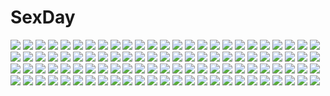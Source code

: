 # SexDay
![](https://konachan.com/image/386f188dbd4a4dcad83c67ef57cde26e/Konachan.com%20-%20152538%20blonde_hair%20blue_eyes%20city%20navel%20onibi_%28foxhound4185%29%20original%20police%20skirt.jpg)
![](https://konachan.com/image/6a6efa9ffb5c7a94ea7c50412f9d1c13/Konachan.com%20-%20156281%20ass%20blood%20blue_eyes%20blue_hair%20blush%20bondage%20bra%20breasts%20lucky_star%20nipples%20nude%20panties%20ribbons%20school_uniform%20taihen_hentai%20twintails%20underwear.jpg)
![](https://konachan.com/image/c8a9273e2d0c99c5e4fa483ee32f6099/Konachan.com%20-%20255602%20blonde_hair%20blue_eyes%20blue_hair%20blush%20breasts%20cleavage%20gamers%21%20green_eyes%20long_hair%20newtype%20nude%20onsen%20pink_hair%20scan%20short_hair%20tendou_karen%20water.jpg)
![](https://konachan.com/jpeg/dd1a898f49ec94c276152b94d1d787af/Konachan.com%20-%20280090%20aqua_eyes%20ass%20blush%20book%20breasts%20brown_hair%20cleavage%20headband%20idolmaster%20jewel_%28the_black_canvas%29%20long_hair%20necklace%20sagisawa_fumika%20signed%20skirt.jpg)
![](https://konachan.com/jpeg/f126570cb7a19a3546df785f0b1697d0/Konachan.com%20-%20117131%20blush%20cat_smile%20chibi%20ex_keine%20fang%20green_hair%20halloween%20horns%20kamishirasawa_keine%20rebecca_%28naononakukoroni%29%20red_eyes%20tail%20touhou%20wings.jpg)
![](https://konachan.com/image/f9d6458b5f429757fe081b88acce68a0/Konachan.com%20-%2075714%20hatsune_miku%20long_hair%20thighhighs%20twintails%20vocaloid%20yumu_%28strobo%29.jpg)
![](https://konachan.com/jpeg/ef799b742e94347bfc723d3628e7cdbc/Konachan.com%20-%20278120%20blush%20braids%20breasts%20censored%20green_hair%20hasu_%28hk_works%29%20navel%20nipples%20no_bra%20open_shirt%20orange_eyes%20original%20penis%20short_hair%20waifu2x%20wink.jpg)
![](https://konachan.com/image/8f9bd0f156d037af38fdb314dc5ce221/Konachan.com%20-%2013011%20hidamari_sketch%20hiro%20sae%20ume_aoki.jpg)
![](https://konachan.com/image/e4e91faf1aef7de5aa096ecccf037567/Konachan.com%20-%20223882%2012cat%20anus%20ass%20ass_grab%20blonde_hair%20blue_eyes%20breasts%20dark_skin%20headband%20nipples%20nude%20penis%20pussy%20star_wars%20tattoo%20uncensored%20zhanjian_shaonu.jpg)
![](https://konachan.com/image/259bf06d27d20e4136f53946a84f57f3/Konachan.com%20-%20291697%20anthropomorphism%20autumn%20azur_lane%20formidable_%28azur_lane%29%20jpeg_artifacts%20taiga_%28ryukyu-6102-8%29.jpg)
![](https://konachan.com/image/3e63dc3fdd81a257875ca4ff2f9dde93/Konachan.com%20-%20230006%20animal%20bell%20bloomers%20blue_eyes%20breasts%20cat%20catgirl%20collar%20fire%20halloween%20headband%20loli%20long_hair%20navel%20original%20pumpkin%20thighhighs%20wristwear.jpg)
![](https://konachan.com/jpeg/bc5c7f3afad3725a8cd7b924945e8826/Konachan.com%20-%20258218%20ass%20boots%20breasts%20censored%20collar%20demon%20futanari%20gloves%20horns%20mikoyan%20nipples%20no_bra%20panties%20penis%20ponytail%20pussy%20red_eyes%20shorts%20succubus%20tail%20wings.jpg)
![](https://konachan.com/jpeg/18228af4c443c1cf37d7cf5fccb66b50/Konachan.com%20-%206162%20aquaplus%20kawata_hisashi%20kick%20leaf%20maaryan%20to_heart%20to_heart_2.jpg)
![](https://konachan.com/image/4e8ec5961d767fa7c789e5791b17b6ed/Konachan.com%20-%20114060%20blood-c%20glasses%20katana%20kisaragi_saya%20ponytail%20red_eyes%20red_hair%20sword%20tav_noir%20weapon.jpg)
![](https://konachan.com/jpeg/bfaaea33acf38c191e45016ad6d6b757/Konachan.com%20-%20137781%20ayase_tamaki%20bed%20blonde_hair%20breasts%20no_bra%20open_shirt%20skirt%20tagme.jpg)
![](https://konachan.com/jpeg/b9a7b493c151bb29620f55f40c958f14/Konachan.com%20-%20175944%20aqua_eyes%20aqua_hair%20bow%20elbow_gloves%20gloves%20hatsune_miku%20inouedaikon%20long_hair%20thighhighs%20twintails%20vocaloid%20white.jpg)
![](https://konachan.com/image/759934d14e5b0f9778b322979e2466d7/Konachan.com%20-%2094579%20maki_chitose%20strawberry_panic.jpg)
![](https://konachan.com/image/3f9c69d0be23421f2281bc847824da70/Konachan.com%20-%20276062%20angel%20aqua_eyes%20barefoot%20bed%20blush%20bow%20catgirl%20fang%20flat_chest%20halo%20nipple_slip%20nipples%20original%20short_hair%20skirt%20tail%20white_hair%20wings%20wristwear.jpg)
![](https://konachan.com/image/15e3fb7194263d471938461f6d292dfe/Konachan.com%20-%2078736%20aqua_eyes%20blue_eyes%20blue_hair%20hatsune_miku%20skirt%20thighhighs%20tie%20twintails%20vocaloid%20zettai_ryouiki.jpg)
![](https://konachan.com/jpeg/64bc8439e69b88110983d34e85297b06/Konachan.com%20-%20223389%20akali%20ashe%20bikini%20blue_hair%20breasts%20cleavage%20dakun87%20forest%20group%20janna%20loli%20long_hair%20lulu%20necklace%20ponytail%20red_eyes%20swim_ring%20swimsuit%20tree%20waifu2x.jpg)
![](https://konachan.com/image/1ef00113b6fa82f89982a480a4abfbd0/Konachan.com%20-%20250070%20anthropomorphism%20blush%20censored%20fellatio%20gloves%20kantai_collection%20lolicept%20penis%20pink_eyes%20pubic_hair%20sakawa_%28kancolle%29%20short_hair%20spread_legs.jpg)
![](https://konachan.com/image/f0efdc0955f53222599598a7b51201bb/Konachan.com%20-%2035661%20da_capo_ii.jpg)
![](https://konachan.com/image/21404524bc7a684a55d32bb3b6872bb2/Konachan.com%20-%20176858%20anthropomorphism%20aqua_eyes%20close%20hujimogeo%20kantai_collection%20wo-class_aircraft_carrier.jpg)
![](https://konachan.com/jpeg/08cf63b754b9c354128fe14cb3412c81/Konachan.com%20-%2081696%20alice_elliot%20araiguma%20dress%20fire%20shadow_hearts%20sleeping%20thighhighs.jpg)
![](https://konachan.com/image/48b04ffa362a151c170b79028c466ffb/Konachan.com%20-%20150910%20blue_eyes%20hat%20kanzaki_hiro%20long_hair%20megurine_luka%20pink_hair%20skirt%20vocaloid.jpg)
![](https://konachan.com/jpeg/bc6ea83e204ad0dd728d204e9ea21b95/Konachan.com%20-%20247853%20animal_ears%20blonde_hair%20braids%20brown_eyes%20cage%20gloves%20gray_eyes%20gray_hair%20hat%20horns%20long_hair%20neko_megane%20original.jpg)
![](https://konachan.com/image/0675d2ec13e07f0504ef3feeaeccb2bd/Konachan.com%20-%2031403%20censored%20favorite%20game_cg%20happy_margaret%21%20kokonoka%20nude%20pussy.jpg)
![](https://konachan.com/image/df7f46aa6226b896108dcdc465d43932/Konachan.com%20-%2094486%20breasts%20cleavage%20gloves%20original%20red_eyes%20ryuuri_susuki%20thighhighs.jpg)
![](https://konachan.com/jpeg/b9220bedb353b6d7db42cfbddf59b6be/Konachan.com%20-%20137363%20akaza_akari%20bikini%20funami_yui%20swimsuit%20toshinou_kyouko%20yoshikawa_chinatsu%20yuru_yuri.jpg)
![](https://konachan.com/image/9e3e889bfa504dbbbff1dc2665547e11/Konachan.com%20-%2027696%20izumi_ako%20mahou_sensei_negima.jpg)
![](https://konachan.com/image/5311d5ed70345ae0893c26d3b12804c9/Konachan.com%20-%2022737%20arcueid_brunestud%20crazy_clover_club%20scarf%20shingetsutan_tsukihime%20tohno_shiki%20winter.jpg)
![](https://konachan.com/image/5c6f4341f8a5f3e7c80859d5fc9aaac8/Konachan.com%20-%2086700%20animal_ears%20armor%20blue_eyes%20blue_hair%20blush%20boots%20catgirl%20dress%20gloves%20katana%20kokonobi%20long_hair%20samurai%20sword%20weapon.jpg)
![](https://konachan.com/image/50761ddb8b469afb04567aded974c4a4/Konachan.com%20-%2094069%20all_male%20kaito%20male%20vocaloid%20yamano_uzura.jpg)
![](https://konachan.com/image/c847ba928e2cbeb7cac313b372448ffd/Konachan.com%20-%2053775%20barefoot%20blonde_hair%20bra%20brown_eyes%20brown_hair%20green_eyes%20green_hair%20jont%20kneehighs%20miko%20panties%20ribbons%20touhou%20underwear%20white%20yellow_eyes.jpg)
![](https://konachan.com/image/b4c2f3e69481803f09033b00bf57cfab/Konachan.com%20-%20110491%20ass%20kazuita%20panties%20underwear%20wet.jpg)
![](https://konachan.com/image/708ad695152dc27c895149ec59c47229/Konachan.com%20-%20179300%202girls%20amagai_yukino%20blush%20breasts%20brown_hair%20green_hair%20long_hair%20nude%20panties%20ponytail%20scan%20sideboob%20sleeping%20striped_panties%20thighhighs%20underwear.jpg)
![](https://konachan.com/image/68f791d78d6d2f3ffaf76b83940273e4/Konachan.com%20-%2016212%20tagme.jpg)
![](https://konachan.com/jpeg/7a6d6d8deeecd043ab8555c38a5b8d08/Konachan.com%20-%20289737%20animal%20azur_lane%20bird%20blonde_hair%20blue_eyes%20group%20koko_ne%20loli%20long_hair%20navel%20orange_eyes%20pink_eyes%20purple_hair%20short_hair%20white_hair%20z23_%28azur_lane%29.jpg)
![](https://konachan.com/jpeg/314768c417bcc3024ea18b55ed3c5a9f/Konachan.com%20-%2051651%20bartz_klauser%20cecil_harvey%20cloud_strife%20final_fantasy%20firion%20male%20motorcycle%20onion_knight%20polychromatic%20terra_branford%20tidus%20white%20zidane_tribal.jpg)
![](https://konachan.com/image/b638a348b43cba878f3f28c86e90ec45/Konachan.com%20-%20302795%202girls%20barefoot%20bed%20blonde_hair%20coca_cola%20drink%20food%20long_hair%20niliu_chahui%20nopan%20original%20pussy%20red_eyes%20twintails%20uncensored%20white_hair%20xiaoyin_li.jpg)
![](https://konachan.com/jpeg/5769f8bf5cda6c0597cf30049d64b124/Konachan.com%20-%20149608%20blonde_hair%20blush%20bra%20braids%20game_cg%20hatano_ririko%20ko%7Echa%20sideboob%20underwear%20undressing%20witch%27s_garden.jpg)
![](https://konachan.com/jpeg/03e2d1d8bc40fe6375562e1c5168a53e/Konachan.com%20-%20136245%20ass%20breasts%20hoshizora_ikuyo%20narutaki_shin%20nipples%20no_bra%20panties%20ponytail%20precure%20purple_eyes%20purple_hair%20see_through%20smile_precure%21%20underwear.jpg)
![](https://konachan.com/jpeg/4055c2d2aa18f69262761f4e3b6f2437/Konachan.com%20-%20182112%202girls%20amatsukaze_%28kancolle%29%20anthropomorphism%20hug%20kantai_collection%20shimakaze_%28kancolle%29%20shiyoko_%28syokorate%29.jpg)
![](https://konachan.com/image/429eb6c97b175000179cfe2df82d7b3b/Konachan.com%20-%20131867%20aliasing%20blush%20building%20city%20dress%20eyepatch%20hat%20long_hair%20night%20original%20shirt%20tie%20yoshioka_yoshiko.jpg)
![](https://konachan.com/image/bfbbb93070e7a28bbe1ba5f99ea9d434/Konachan.com%20-%20296877%20barefoot%20bell%20bigrbear%20breasts%20brown_hair%20christmas%20green_eyes%20navel%20nipples%20nude%20original%20pussy%20ribbons%20teddy_bear%20tree%20uncensored.jpg)
![](https://konachan.com/image/35bc0768a41cf472ecac2e32a2e9a89b/Konachan.com%20-%209247%20azuma_syoujuan%20konpaku_youmu%20saigyouji_yuyuko%20touhou.jpg)
![](https://konachan.com/image/4ce6d031003f0ef9b40e59b04d1faba2/Konachan.com%20-%20285007%202girls%2054crystle%20black_hair%20braids%20brown_hair%20dress%20kneehighs%20long_hair%20nanami_touko%20pantyhose%20ponytail%20saeki_sayaka%20school_uniform%20shoujo_ai%20tree.jpg)
![](https://konachan.com/image/b689c2ea41ca9fe5488878c2588047fd/Konachan.com%20-%20274854%20anthropomorphism%20bed%20breasts%20brown_hair%20cleavage%20erect_nipples%20long_hair%20navel%20no_bra%20panties%20panty_pull%20shirt_lift%20skirt%20sleeping%20underwear.jpg)
![](https://konachan.com/image/8d29fee6ab4481176d0fc968b689ed33/Konachan.com%20-%20247237%20animal%20apple%20bird%20blindfold%20blonde_hair%20breasts%20cape%20daejun_park%20food%20fruit%20gloves%20group%20loli%20long_hair%20male%20original%20pointed_ears%20wristwear.jpg)
![](https://konachan.com/jpeg/b26c08a976e43098be935653146fe423/Konachan.com%20-%20179495%20ass%20blush%20breasts%20brown_hair%20censored%20game_cg%20green_eyes%20komae_haruka%20kyonyuu_x_roshutsu%20maki_yahiro%20nipples%20no_bra%20penis%20pussy%20sex.jpg)
![](https://konachan.com/image/a32a5fddb55406ea8f85d956776e015b/Konachan.com%20-%2072568%20adumi_tohru.jpg)
![](https://konachan.com/jpeg/0f02edf65f067a710d055037880a882d/Konachan.com%20-%20265805%20akabane_akari%20ass%20blue_eyes%20blush%20chelsea_soft%20clouds%20game_cg%20long_hair%20panties%20red_hair%20ribbons%20sky%20suite_life%20tagme_%28artist%29%20tree%20underwear.jpg)
![](https://konachan.com/jpeg/023cbdc35011aa5a3a13b8c15dbe1c27/Konachan.com%20-%20139981%20bed%20blush%20breasts%20censored%20eiyuu_senki%20game_cg%20long_hair%20nipples%20nobunaga_oda_%28eiyuu_senki%29%20oyari_ashito%20penis%20purple_hair%20pussy%20sex%20thighhighs%20wet.jpg)
![](https://konachan.com/jpeg/d8d3cff364da87856fe2d866a5e18d17/Konachan.com%20-%20271725%20anthropomorphism%20ayanami_%28azur_lane%29%20azur_lane%20blonde_hair%20blush%20headphones%20long_hair%20orange_eyes%20pantyhose%20yamanokami_eaka.jpg)
![](https://konachan.com/image/575004765d5896085f94979623f5040a/Konachan.com%20-%20227184%20aliasing%20barefoot%20bodysuit%20breasts%20demon%20drink%20food%20fruit%20horns%20magic%20night%20open_shirt%20petals%20purple_eyes%20purple_hair%20sake%20short_hair%20torii%20tree.jpg)
![](https://konachan.com/jpeg/561143f2c3cce158ef6bd6553e07c8ef/Konachan.com%20-%20149723%20amane_suzuha%20bike_shorts%20blonde_hair%20braids%20shorts%20socks%20steins%3Bgate%20yellow_eyes.jpg)
![](https://konachan.com/jpeg/d4ecb7ed783632cc880719596f77381a/Konachan.com%20-%20176599%202girls%20animal_ears%20apapico%20bikini_top%20car%20clouds%20original%20sky%20stars%20sunset.jpg)
![](https://konachan.com/jpeg/72984add5f8d0cb9ad046b32c55cd4e4/Konachan.com%20-%20303273%20amino_%28tn7135%29%20building%20city%20moon%20night%20original.jpg)
![](https://konachan.com/jpeg/1e930f360bb2953fa3ea3eafa67667a6/Konachan.com%20-%20165728%20black_hair%20blush%20breasts%20game_cg%20long_hair%20maid%20mashita_touma%20nipples%20no_bra%20nopan%20onomatope%2A%20sex%20shiratama%20zutto_sukishite_takusan_sukishite.jpg)
![](https://konachan.com/image/f593be517388d2cd621177ce4466be61/Konachan.com%20-%2029640%20carnelian%20green_eyes%20kamiazuma_touka%20midou_nene%20red_eyes%20touka_gettan.jpg)
![](https://konachan.com/jpeg/0fa0ab116b3e98409c462049b9a81a55/Konachan.com%20-%20229892%20aqua_eyes%20ass%20black_hair%20blush%20breasts%20game_cg%20long_hair%20nipples%20penis%20pussy%20pussy_juice%20school_swimsuit%20sex%20swimsuit%20uncensored%20wanaca%20winged_cloud.jpg)
![](https://konachan.com/jpeg/a46d664063e6a370adf9ff1615332ad6/Konachan.com%20-%2036845%20kaga_ai%20polychromatic%20sayonara_zetsubou_sensei.jpg)
![](https://konachan.com/image/cdadf480d8d8c7d50834603a543b62ec/Konachan.com%20-%2097061%20hatsune_miku%20headphones%20mujun_%28zipper%29%20twintails%20vocaloid.jpg)
![](https://konachan.com/image/674f07985ecff7b36c08a7452cbedb95/Konachan.com%20-%2095632%20kagamine_len%20kagamine_rin%20len_append%20male%20rin_append%20vocaloid.jpg)
![](https://konachan.com/image/fbb88ebd89d963c2d087fff05b71321b/Konachan.com%20-%2012425%20eclair%20elbow_gloves%20gloves%20kiddy_grade%20lumiere%20monochrome.jpg)
![](https://konachan.com/jpeg/d63ee28697bfa61d8e053bfcde8c4642/Konachan.com%20-%20239586%20anthropomorphism%20black_hair%20blush%20brown_eyes%20haruna_%28kancolle%29%20headband%20hiraba_6018%20kantai_collection%20long_hair%20necklace.jpg)
![](https://konachan.com/image/d9da1056161c6d661b1efb3a10ba083b/Konachan.com%20-%20134407%20blue_eyes%20cropped%20demon%20highschool_dxd%20long_hair%20megami%20nude%20red_hair%20rias_gremory%20scan%20topless%20wings.jpg)
![](https://konachan.com/image/512414ef094531a16f5a487e939f6fc3/Konachan.com%20-%20197645%20armor%20breasts%20charizard%20cleavage%20cosplay%20dav-19%20fire%20gradient%20green_eyes%20horns%20long_hair%20navel%20pokemon%20sword%20thighhighs%20watermark%20weapon%20wings.jpg)
![](https://konachan.com/image/d4edda30a6af6c0da2a80ea2383f76c5/Konachan.com%20-%20179384%20aqua_eyes%20blonde_hair%20blush%20breasts%20cleavage%20nounai_kanojo%20ren%27ai_made_sentakushi_hitotsu%20shiina_yukari%20sorai_shinya.jpg)
![](https://konachan.com/jpeg/c2affa59715b654585efdbe7ebdcb9ed/Konachan.com%20-%20246836%20blonde_hair%20cameltoe%20fate_%28series%29%20katana%20nichiru%20panties%20petals%20scarf%20short_hair%20signed%20sword%20thighhighs%20underwear%20weapon%20white%20yellow_eyes.jpg)
![](https://konachan.com/image/72f1e4e018c6bb09752e5e6f9dc302e7/Konachan.com%20-%20132524%20black_hair%20blonde_hair%20flowers%20gloves%20hakurei_reimu%20hat%20kimono%20miko%20pink_hair%20polychromatic%20rose%20saigyouji_yuyuko%20short_hair%20touhou%20tree%20yakumo_yukari.jpg)
![](https://konachan.com/jpeg/10fb47a3d6e3f4e974bba706cda73922/Konachan.com%20-%20294492%20blush%20bra%20close%20ensemble_%28company%29%20game_cg%20mibu_natsuki_%28ojonai%29%20red_eyes%20tagme_%28artist%29%20underwear%20undressing%20white_hair.jpg)
![](https://konachan.com/jpeg/8cdd548f91fd22052923306844247c50/Konachan.com%20-%20177678%20breasts%20eyepatch%20game_cg%20nipples%20open_shirt%20panties%20red_eyes%20school_uniform%20senran_kagura%20spread_legs%20underwear%20wet%20yagyuu_%28senran_kagura%29.jpg)
![](https://konachan.com/image/8e762f698941c86183cd4bbeaa33ae2e/Konachan.com%20-%2097064%20headphones%20long_hair%20megurine_luka%20microphone%20pink_hair%20thighhighs%20vocaloid.jpg)
![](https://konachan.com/image/5f013b546434ce5482b67968ab16f3ba/Konachan.com%20-%20138582%20hatsune_miku%20hello_planet_%28vocaloid%29%20jpeg_artifacts%20sashimin%20vocaloid.jpg)
![](https://konachan.com/jpeg/f3a9bf33364d34ed2a17b2b4933a371d/Konachan.com%20-%20306971%20alracoco%20ass_grab%20black_hair%20blush%20breasts%20brown_eyes%20cropped%20long_hair%20original%20pantyhose%20paper%20shirt%20skirt%20suit%20waifu2x.jpg)
![](https://konachan.com/image/953375ce96186d969253fc3fa3f52d59/Konachan.com%20-%20147063%20ass%20black_hair%20blush%20eto%20long_hair%20original%20panties%20pantyhose%20school_uniform%20skirt%20twintails%20underwear.jpg)
![](https://konachan.com/image/68d6dbebb3bc55e651ca6f96e8c256c5/Konachan.com%20-%2064496%20megurine_luka%20vocaloid.jpg)
![](https://konachan.com/image/21e9c12ecfbb9f5923579c5dee9fea38/Konachan.com%20-%20122503%20bacho%20barefoot%20flowers%20gray_hair%20katana%20konpaku_youmu%20myon%20red_eyes%20saigyouji_yuyuko%20short_hair%20sword%20touhou%20weapon.jpg)
![](https://konachan.com/image/0eee735257bbf0b7d57914fff03fe94b/Konachan.com%20-%2078663%20hatsune_miku%20miku_append%20twintails%20vocaloid.jpg)
![](https://konachan.com/jpeg/863905ba869d64b394b1fb2107d35286/Konachan.com%20-%20292825%20anus%20breasts%20choker%20cum%20demon%20dildo%20guohua%20horns%20masturbation%20nipples%20purple_eyes%20purple_hair%20pussy%20short_hair%20spread_pussy%20thighhighs%20uncensored.jpg)
![](https://konachan.com/jpeg/883c128f7183db31226a00f1b9ecb789/Konachan.com%20-%2098538%20food%20game_cg%20group%20hananomiya_ako%20kona_nako%20male%20munemoto_tsubakiko%20nishimata_aoi%20school_uniform%20sekai_seifuku_kanojo%20yamino_yumeko%20yashiki_momoharu.jpg)
![](https://konachan.com/jpeg/7c025f0430462c7e4add65d31f518333/Konachan.com%20-%20256848%20anal%20ass%20azur_lane%20blue_eyes%20bondage%20breasts%20chain%20collar%20fang%20fellatio%20foxgirl%20group%20handjob%20kimono%20nipples%20nude%20penis%20pussy%20red_eyes%20sex%20signed%20tail.jpg)
![](https://konachan.com/jpeg/efdf35bd886e8dbfe378226026fe2aaa/Konachan.com%20-%20213814%20blush%20bow%20breasts%20brown_hair%20cropped%20food%20fruit%20long_hair%20naruko_hanaharu%20nipples%20open_shirt%20scan%20school_uniform%20shoujo_material%20strawberry%20twintails.jpg)
![](https://konachan.com/jpeg/0b7d6c3c23173ec4a1b36f60882d2db2/Konachan.com%20-%20215034%20bed%20blonde_hair%20candy%20chocolate%20navel%20no_bra%20open_shirt%20original%20panties%20red_eyes%20ribbons%20shirt%20thighhighs%20tiffy%20underwear%20valentine%20wink.jpg)
![](https://konachan.com/image/5ec7115f33a806e7460229ff97f048c9/Konachan.com%20-%2083222%20boots%20braids%20bunny_ears%20bunnygirl%20camera%20glasses%20group%20hat%20headphones%20kneehighs%20pantyhose%20phone%20scarf%20shorts%20skirt%20tie%20touhou%20twintails%20wink%20wolfgirl.jpg)
![](https://konachan.com/image/3700503697fc55065121098172fb17ba/Konachan.com%20-%20304237%20ass%20black_eyes%20black_hair%20breast_grab%20breasts%20cameltoe%20chichi%20cum%20fellatio%20gloves%20long_hair%20nipples%20penis%20pussy%20sex%20socks%20tears%20topless%20uncensored.jpg)
![](https://konachan.com/image/ca4a918fa85b37c472928cb05746a070/Konachan.com%20-%20155915%20anus%20blush%20breasts%20cum%20green_hair%20hatsune_miku%20long_hair%20nipples%20penis%20pussy%20sex%20skirt%20thighhighs%20tsunbeji%20uncensored%20vocaloid.jpg)
![](https://konachan.com/jpeg/43dcbd83c085d7029993138461da6d69/Konachan.com%20-%20126216%20bra%20flowers%20long_hair%20nipples%20nopan%20original%20petals%20see_through%20thighhighs%20tinkerbell%20tinkle%20underwear.jpg)
![](https://konachan.com/image/7c22eb37b62996e8e5538af6803011ef/Konachan.com%20-%2093547%20touhou%20yakumo_yukari.jpg)
![](https://konachan.com/jpeg/f4d1e92376d82c80d01f307c152019d1/Konachan.com%20-%20232890%20bandage%20bed%20bell%20black_hair%20blonde_hair%20bow%20breasts%20brown_eyes%20christmas%20drink%20hakurei_reimu%20hat%20kiss%20long_hair%20nude%20ribbons%20snow%20tears%20touhou%20yuri.jpg)
![](https://konachan.com/image/92480adad0ace9b6d2a9bf1e53b5f96e/Konachan.com%20-%208870%20tagme.jpg)
![](https://konachan.com/jpeg/820219bfe0ddb332331678bc8838ec0c/Konachan.com%20-%2046079%20chii%20chobits%20sumomo.jpg)
![](https://konachan.com/jpeg/95307340bdfe08606076cf39c3c94fbc/Konachan.com%20-%2091082%20blush%20breasts%20game_cg%20grass%20nipples%20nopan%20open_shirt%20pointed_ears%20suzukaze_no_melt%20suzu_%28suzukaze_no_melt%29%20tenmaso%20twintails.jpg)
![](https://konachan.com/jpeg/97955088bd12b6cf7ec55a01215d2502/Konachan.com%20-%20189238%20cosplay%20game_cg%20gradient%20kunikida%20suzumiya_haruhi_no_tsuisou%20suzumiya_haruhi_no_yuutsu.jpg)
![](https://konachan.com/image/0682a588eb83895e170e26bd0ea37383/Konachan.com%20-%2013643%20fate_testarossa%20headphones%20mahou_shoujo_lyrical_nanoha%20mahou_shoujo_lyrical_nanoha_strikers%20microphone%20takamachi_nanoha%20uniform%20yagami_hayate.jpg)
![](https://konachan.com/image/28b9a527d0739ac0677967f681be5e50/Konachan.com%20-%20289060%20building%20dress%20eichisu%20original%20scenic%20summer%20summer_dress%20twintails.jpg)
![](https://konachan.com/jpeg/8aba8dcc96a6751cb38288d6d6ceb911/Konachan.com%20-%20225631%20aqua_hair%20haribote_%28tarao%29%20maid%20pink_hair%20ram_%28re%3Azero%29%20rem_%28re%3Azero%29%20re%3Azero_kara_hajimeru_isekai_seikatsu%20short_hair%20twins.jpg)
![](https://konachan.com/image/8402154e746e106c45db7e6533f44eb7/Konachan.com%20-%2014667%20butterfly%20flowers%20nishimata_aoi%20spring%20tagme.jpg)
![](https://konachan.com/jpeg/b8fe83745aa9217c18edb3a66dbd541f/Konachan.com%20-%20201182%20bath%20bathtub%20breasts%20empress%20footjob%20game_cg%20glasses%20kimijima_yukari%20nipples%20nude%20penis%20sei_shoujo%20starless%20uncensored.jpg)
